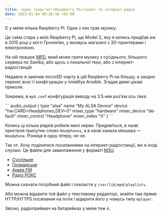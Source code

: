 ```yaml
---
title: <span lang="en">Raspberry Pi</span> та інтернет-радіо
date: 2023-01-04 00:28:10 +02:00
---
```


Є у ме́не кілька Raspberry Pi. Одна з них грає музику.

Це са́ма стара з моїх Raspberry Pi, ще Model 2, яку я колись придбав аж в 2015 році у місті Ґронінґен, у якомусь магазині з 3D-принтерами і електронікою.

На ній працює [MPD][0], який може грати музику з сусіднього, більшого сервера по Samba, або щось з локальної теки, або з інтернет-радіостанцій.

Недавно я замінив microSD-карту в цій Raspberry Pi на більшу, а заодно переніс всю її конфігурацію у плейбук Ansible. Згадав деякі цікаві приколи.

Зокрема, в `mpd.conf` конфігурація виводу на 3.5-мм роз'єм ось така:

<div lang="en" markdown=1>
```
audio_output {
    type          "alsa"
    name          "My ALSA Device"
    device        "hw:CARD=Headphones,DEV=0"
    mixer_type    "hardware"
    mixer_device  "default"
    mixer_control "Headphone"
    mixer_index   "0"
}
```
</div>

Колись ці кілька рядків робили мені нерви. Придиві́ться, в назві пристроя присутнє слово `Headphones`, а в назві канала мікшера — `Headphone`. Різни́ця в одну літеру, хе-хе.

Так от. Хочу поділитися посиланнями на інтернет-радіостанції, які я іноді слухаю. Це файли для завантаження у форматі [M3U][5].

 - [Суспільне][1]
 - [Громадське][2]
 - [Армія FM][3]
 - [Радіо РОКС][4]

Можна скачати потрібний файл і покласти у `/var/lib/mpd/playlists`.

Aбо можна відкрити той файл у текстовому редакторі, знайти там пряме HTTP/HTTPS посилання на потік і відкрити його у чомусь типу `mplayer`.

Звісно, радіоприймач на батаре́йках у ме́не теж є.

[0]: https://uk.wikipedia.org/wiki/Music_Player_Daemon
[1]: /uploads/radio/Suspilne.m3u
[2]: /uploads/radio/Hromadske.m3u
[3]: /uploads/radio/ArmyFM.m3u
[4]: /uploads/radio/ROKS.m3u
[5]: https://uk.wikipedia.org/wiki/M3U
